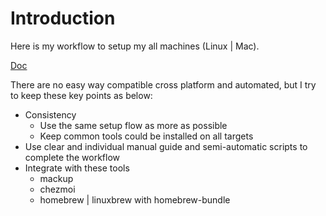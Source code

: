 # Introduction

Here is my workflow to setup my all machines (Linux | Mac).

[Doc](https://captainvincent.github.io/env-setup-workflow/)

There are no easy way compatible cross platform and automated, but I try to keep these key points as below:

- Consistency
    - Use the same setup flow as more as possible
    - Keep common tools could be installed on all targets
- Use clear and individual manual guide and semi-automatic scripts to complete the workflow
- Integrate with these tools
    - mackup
    - chezmoi
    - homebrew | linuxbrew with homebrew-bundle
